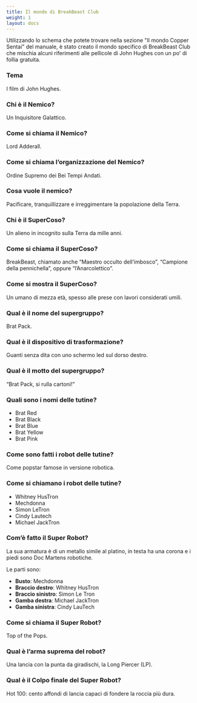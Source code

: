```yaml
---
title: Il mondo di BreakBeast Club
weight: 1
layout: docs
---
```

Utilizzando lo schema che potete trovare nella sezione "Il mondo Copper Sentai" del manuale, è stato creato il mondo specifico di BreakBeast Club che mischia alcuni riferimenti alle pellicole di John Hughes con un po' di follia gratuita.

### Tema

I film di John Hughes.

### Chi è il Nemico?

Un Inquisitore Galattico.

### Come si chiama il Nemico?

Lord Adderall.

### Come si chiama l’organizzazione del Nemico?

Ordine Supremo dei Bei Tempi Andati.

### Cosa vuole il nemico?

Pacificare, tranquillizzare e irreggimentare la popolazione della Terra.

### Chi è il SuperCoso?

Un alieno in incognito sulla Terra da mille anni.

### Come si chiama il SuperCoso?

BreakBeast, chiamato anche “Maestro occulto dell’imbosco”, “Campione della pennichella”, oppure “l’Anarcolettico”.

### Come si mostra il SuperCoso?

Un umano di mezza età, spesso alle prese con lavori considerati umili.

### Qual è il nome del supergruppo?

Brat Pack.

### Qual è il dispositivo di trasformazione?

Guanti senza dita con uno schermo led sul dorso destro.

### Qual è il motto del supergruppo?

“Brat Pack, si rulla cartoni!”

### Quali sono i nomi delle tutine?

*   Brat Red
*   Brat Black
*   Brat Blue
*   Brat Yellow
*   Brat Pink

### Come sono fatti i robot delle tutine?

Come popstar famose in versione robotica.

### Come si chiamano i robot delle tutine?

*   Whitney HusTron
*   Mechdonna
*   Simon LeTron
*   Cindy Lautech
*   Michael JackTron

### Com’è fatto il Super Robot?

La sua armatura è di un metallo simile al platino, in testa ha una corona e i piedi sono Doc Martens robotiche.

Le parti sono:

*   <b>Busto</b>: Mechdonna
*   <b>Braccio destro</b>: Whitney HusTron
*   <b>Braccio sinistro</b>: Simon Le Tron
*   <b>Gamba destra</b>: Michael JackTron
*   <b>Gamba sinistra</b>: Cindy LauTech

### Come si chiama il Super Robot?

Top of the Pops.

### Qual è l’arma suprema del robot?

Una lancia con la punta da giradischi, la Long Piercer (LP).

### Qual è il Colpo finale del Super Robot?

Hot 100: cento affondi di lancia capaci di fondere la roccia più dura.
